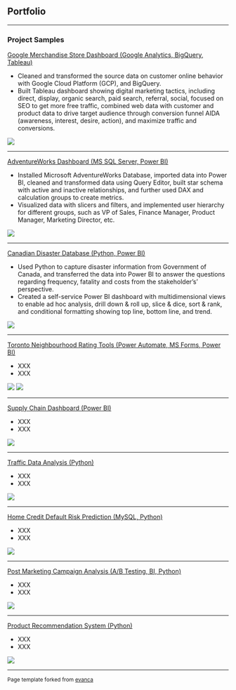 ## Portfolio

---

### Project Samples

[Google Merchandise Store Dashboard (Google Analytics, BigQuery, Tableau)](https://public.tableau.com/app/profile/empfu/viz/GoogleMerchandiseStoreDashboard_16651030161410/GoogleAnalyticsDashboard)
- Cleaned and transformed the source data on customer online behavior with Google Cloud Platform (GCP), and BigQuery.
- Built Tableau dashboard showing digital marketing tactics, including direct, display, organic search, paid search, referral, social, focused on SEO to get more free traffic, combined web data with customer and product data to drive target audience through conversion funnel AIDA (awareness, interest, desire, action), and maximize traffic and conversions.


<img src="images/GMS Dashboard.png?raw=true"/>

---
[AdventureWorks Dashboard (MS SQL Server, Power BI)](https://github.com/empfudata/Projects/tree/main/Power%20BI%20-%20Adventure%20Works)
- Installed Microsoft AdventureWorks Database, imported data into Power BI, cleaned and transformed data using Query Editor, built star schema with active and inactive relationships, and further used DAX and calculation groups to create metrics.
- Visualized data with slicers and filters, and implemented user hierarchy for different groups, such as VP of Sales, Finance Manager, Product Manager, Marketing Director, etc.


<img src="images/AW Dashboard.png?raw=true"/>

---
[Canadian Disaster Database (Python, Power BI)](https://github.com/empfudata/Projects/tree/main/Power%20BI%20-%20Canada%20Disaster%20Database)
- Used Python to capture disaster information from Government of Canada, and transferred the data into Power BI to answer the questions regarding frequency, fatality and costs from the stakeholder’s’ perspective.
-	Created a self-service Power BI dashboard with multidimensional views to enable ad hoc analysis, drill down & roll up, slice & dice, sort & rank, and conditional formatting showing top line, bottom line, and trend.


<img src="images/CDD Dashboard.png?raw=true"/>

---
[Toronto Neighbourhood Rating Tools (Power Automate, MS Forms, Power BI)](https://github.com/empfudata/Projects/tree/main/Power%20BI%20-%20Toronto%20Neighbourhood%20Rating%20Tools)
-	XXX
- XXX


<img src="images/Rating Tool 1.png?raw=true"/>
<img src="images/Rating Tool 2.png?raw=true"/>


---
[Supply Chain Dashboard (Power BI)](https://github.com/empfudata/Projects/tree/main/Power%20BI%20-%20Supply%20Chain%20Dashboard)
-	XXX
-	XXX


<img src="images/Supply Chain Dashboard.png?raw=true"/>



---
[Traffic Data Analysis (Python)](https://github.com/empfudata/Projects/tree/main/Python%20-%20Traffic%20Data%20Analysis)
-	XXX
- XXX


<img src="images/CDD Dashboard.png?raw=true"/>

---
[Home Credit Default Risk Prediction (MySQL, Python)](https://github.com/empfudata/Projects/tree/main/Python%20-%20Home%20Credit%20Default%20Risk%20Prediction%20)
-	XXX
- XXX


<img src="images/CDD Dashboard.png?raw=true"/>

---
[Post Marketing Campaign Analysis (A/B Testing, BI, Python)](https://github.com/empfudata/Projects/tree/main/Python%20-%20Post%20Campaign%20Analytics)
-	XXX
- XXX


<img src="images/CDD Dashboard.png?raw=true"/>

---
[Product Recommendation System (Python)](https://github.com/empfudata/Projects/tree/main/Python%20-%20Product%20Recommendation%20System)
-	XXX
- XXX


<img src="images/CDD Dashboard.png?raw=true"/>

---
<p style="font-size:12px">Page template forked from <a href="https://github.com/evanca/quick-portfolio">evanca</a></p>
<!-- Remove above link if you don't want to attibute -->
